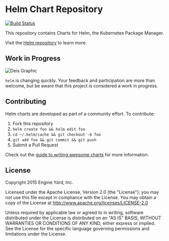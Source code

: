 # Helm Chart Repository

[![Build Status](https://travis-ci.org/helm/charts.svg?branch=master)](https://travis-ci.org/helm/charts)

This repository contains Charts for Helm, the Kubernetes Package Manager.

Visit the [Helm repository](https://github.com/deis/helm) to learn more.

## Work in Progress

![Deis Graphic](https://s3-us-west-2.amazonaws.com/get-deis/deis-graphic-small.png)

`helm` is changing quickly. Your feedback and participation are more than welcome, but be aware that this project is considered a work in progress.

## Contributing

Helm charts are developed as part of a community effort.  To contribute:

1. Fork this repository
2. `helm create foo && helm edit foo`
3. `cd ~/.helm/cache && git checkout -b foo`
4. `git add foo && git commit && git push`
5. Submit a Pull Request

Check out the [guide to writing awesome
charts](https://github.com/helm/helm/blob/master/docs/awesome.md)
for more information.

## License

Copyright 2015 Engine Yard, Inc.

Licensed under the Apache License, Version 2.0 (the "License"); you may not use this file except in compliance with the License. You may obtain a copy of the License at <http://www.apache.org/licenses/LICENSE-2.0>

Unless required by applicable law or agreed to in writing, software distributed under the License is distributed on an "AS IS" BASIS, WITHOUT WARRANTIES OR CONDITIONS OF ANY KIND, either express or implied. See the License for the specific language governing permissions and limitations under the License.
